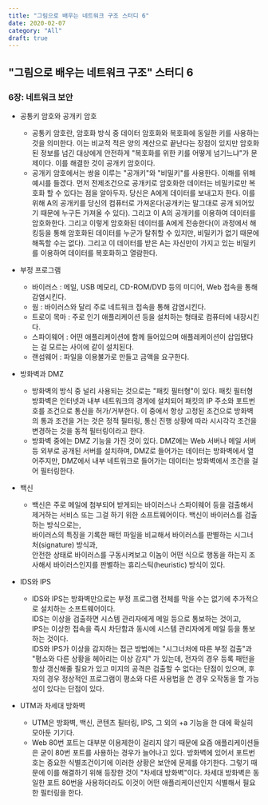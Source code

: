 ```yaml
---
title: "그림으로 배우는 네트워크 구조 스터디 6"
date: 2020-02-07
category: "All"
draft: true
---
```



## "그림으로 배우는 네트워크 구조" 스터디 6

### 6장: 네트워크 보안

- 공통키 암호와 공개키 암호
  - 공통키 암호란, 암호화 방식 중 데이터 암호화와 복호화에 동일한 키를 사용하는 것을 의미한다. 이는 비교적 적은 양의 계산으로 끝난다는 장점이 있지만 암호화된 정보를 넘긴 대상에게 안전하게 "복호화를 위한 키를 어떻게 넘기느냐"가 문제이다. 이를 해결한 것이 공개키 암호이다.
  - 공개키 암호에서는 쌍을 이루는 "공개키"와 "비밀키"를 사용한다. 이해를 위해 예시를 들겠다. 먼저 전제조건으로 공개키로 암호화한 데이터는 비밀키로만 복호화 할 수 있다는 점을 알아두자. 당신은 A에게 데이터를 보내고자 한다. 이를 위해 A의 공개키를 당신의 컴퓨터로 가져온다(공개키는 말그대로 공개 되어있기 때문에 누구든 가져올 수 있다). 그리고 이 A의 공개키를 이용하여 데이터를 암호화한다. 그리고 이렇게 암호화된 데이터를 A에게 전송한다(이 과정에서 해킹등을 통해 암호화된 데이터를 누군가 탈취할 수 있지만, 비밀키가 없기 때문에 해독할 수는 없다). 그리고 이 데이터를 받은 A는 자신만이 가지고 있는 비밀키를 이용하여 데이터를 복호화하고 열람한다.

- 부정 프로그램
  - 바이러스 : 메일, USB 메모리, CD-ROM/DVD 등의 미디어, Web 접속을 통해 감염시킨다.
  - 웜 : 바이러스와 달리 주로 네트워크 접속을 통해 감염시킨다.
  - 트로이 목마 : 주로 인기 애플리케이션 등을 설치하는 형태로 컴퓨터에 내장시킨다.
  - 스파이웨어 : 어떤 애플리케이션에 함께 들어있으며 애플레케이션이 삽입됐다는 걸 모르는 사이에 같이 설치된다.
  - 랜섬웨어 : 파일을 이용불가로 만들고 금액을 요구한다.

- 방화벽과 DMZ
  - 방화벽의 방식 중 널리 사용되는 것으로는 "패킷 필터형"이 있다. 패킷 필터형 방화벽은 인터넷과 내부 네트워크의 경게에 설치되어 패킷의 IP 주소와 포트번호를 조건으로 통신을 허가/거부한다. 이 중에서 항상 고정된 조건으로 방화벽의 통과 조건을 거는 것은 정적 필터링, 통신 진행 상황에 따라 시시각각 조건을 변경하는 것을 동적 필터링이라고 한다.
  - 방화벽 중에는 DMZ 기능을 가진 것이 있다. DMZ에는 Web 서버나 메일 서버 등 외부로 공개된 서버를 설치하며, DMZ로 들어가는 데이터는 방화벽에서 열어주지만, DMZ에서 내부 네트워크로 들어가는 데이터는 방화벽에서 조건을 걸어 필터링한다.

- 백신
  - 백신은 주로 메일에 첨부되어 받게되는 바이러스나 스파이웨어 등을 검출해서 제거하는 서비스 또는 그걸 하기 위한 소프트웨어이다. 백신이 바이러스를 검출하는 방식으로는,  
  바이러스의 특징을 기록한 패턴 파일을 비교해서 바이러스를 판별하는 시그너처(signature) 방식과,  
  안전한 상태로 바이러스를 구동시켜보고 이놈이 어떤 식으로 행동을 하는지 조사해서 바이러스인지를 판별하는 휴리스틱(heuristic) 방식이 있다.

- IDS와 IPS
  - IDS와 IPS는 방화벽만으로는 부정 프로그램 전체를 막을 수는 없기에 추가적으로 설치하는 소프트웨어이다.  
  IDS는 이상을 검출하면 시스템 관리자에게 메일 등으로 통보하는 것이고,  
  IPS는 이상한 접속을 즉시 차단함과 동시에 시스템 관리자에게 메일 등을 통보하는 것이다.  
  IDS와 IPS가 이상을 감지하는 접근 방법에는 "시그너처에 따른 부정 검출"과 "평소와 다른 상황을 헤아리는 이상 감지" 가 있는데, 전자의 경우 등록 패턴을 항상 갱신해줄 필요가 있고 미지의 공격은 검출할 수 없다는 단점이 있으며, 후자의 경우 정상적인 프로그램이 평소와 다른 사용법을 쓴 경우 오작동을 할 가능성이 있다는 단점이 있다.

- UTM과 차세대 방화벽
  - UTM은 방화벽, 백신, 콘텐츠 필터링, IPS, 그 외의 +a 기능을 한 대에 확실히 모아둔 기기다. 
  - Web 80번 포트는 대부분 이용제한이 걸리지 않기 때문에 요즘 애플리케이션들은 굳이 80번 포트를 사용하는 경우가 늘어나고 있다. 방화벽에 있어서 포트번호는 중요한 식별조건이기에 이러한 상황은 보안에 문제를 야기한다. 그렇기 때문에 이를 해결하기 위해 등장한 것이 "차세대 방화벽"이다. 차세대 방화벽은 동일한 포트 80번을 사용하더라도 이것이 어떤 애플리케이션인지 식별해서 필요한 필터링을 한다.
